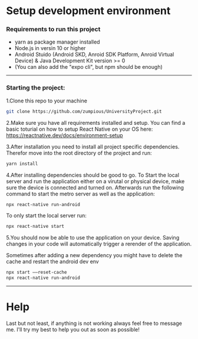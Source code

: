 # Setup development environment

### Requirements to run this project
- yarn as package manager installed
- Node.js in versin 10 or higher
- Android Stuido (Android SKD, Anroid SDK Platform, Anroid Virtual Device) & Java Development Kit version >= 0
- (You can also add the "expo cli", but npm should be enough)

---

### Starting the project: 

1.Clone this repo to your machine
```bash
git clone https://github.com/zumpious/UniversityProject.git
```
2.Make sure you have all requirements installed and setup. You can find a basic toturial on how to setup React Native on your OS here: https://reactnative.dev/docs/environment-setup  


3.After installation you need to install all project specific dependencies. Therefor move into the root directory of the project and run:
```bash
yarn install
```
4.After installing dependencies should be good to go. To Start the local server and run the application either on a virutal or physical device, make sure the device is connected and turned on. Afterwards run the following command to start the metro server as well as the application:
```bash
npx react-native run-android
```
To only start the local server run: 
```bash
npx react-native start
```
5.You should now be able to use the application on your device. Saving changes in your code will automatically trigger a rerender of the application.


Sometimes after adding a new dependency you might have to delete the cache and restart the android dev env
```bash
npx start —–reset-cache
npx react-native run-android
```

---

# Help
Last but not least, if anything is not working always feel free to message me. I'll try my best to help you out as soon as possible!

